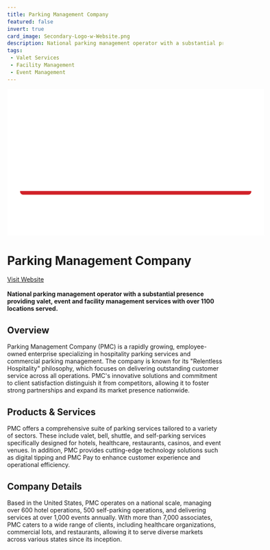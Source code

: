 ```yaml
---
title: Parking Management Company
featured: false
invert: true
card_image: Secondary-Logo-w-Website.png
description: National parking management operator with a substantial presence providing valet, event and facility management services with over 1100 locations served.
tags: 
 - Valet Services
 - Facility Management
 - Event Management
---
```


<div align="center">
<a href="https://parkingmgt.com/">
<img src="Secondary-Logo-w-Website.png" alt="Logo" style="min-width: 200px; max-width: 600px; height: auto;" class="invert">
</a>
</div>

# Parking Management Company
<a href="https://parkingmgt.com/">Visit Website</a>
<br>
<br>
**National parking management operator with a substantial presence providing valet, event and facility management services with over 1100 locations served.**

## Overview
Parking Management Company (PMC) is a rapidly growing, employee-owned enterprise specializing in hospitality parking services and commercial parking management. The company is known for its "Relentless Hospitality" philosophy, which focuses on delivering outstanding customer service across all operations. PMC's innovative solutions and commitment to client satisfaction distinguish it from competitors, allowing it to foster strong partnerships and expand its market presence nationwide.
## Products & Services 
PMC offers a comprehensive suite of parking services tailored to a variety of sectors. These include valet, bell, shuttle, and self-parking services specifically designed for hotels, healthcare, restaurants, casinos, and event venues. In addition, PMC provides cutting-edge technology solutions such as digital tipping and PMC Pay to enhance customer experience and operational efficiency.
## Company Details 
Based in the United States, PMC operates on a national scale, managing over 600 hotel operations, 500 self-parking operations, and delivering services at over 1,000 events annually. With more than 7,000 associates, PMC caters to a wide range of clients, including healthcare organizations, commercial lots, and restaurants, allowing it to serve diverse markets across various states since its inception.

